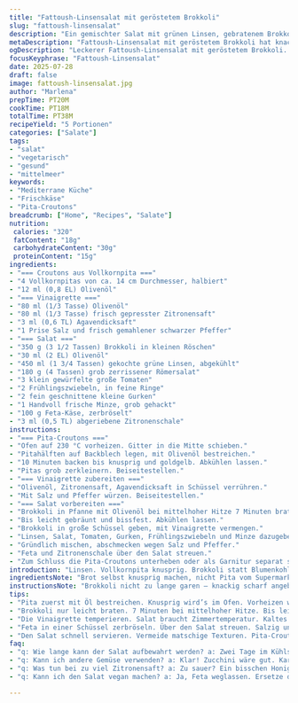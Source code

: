 ```yaml
---
title: "Fattoush-Linsensalat mit geröstetem Brokkoli"
slug: "fattoush-linsensalat"
description: "Ein gemischter Salat mit grünen Linsen, gebratenem Brokkoli und knackigem Gemüse. Mit hausgemachten Croutons aus Vollkornpita, Zitronen-Vinaigrette und Feta. Vegetarisch, ohne Eier und Nüsse. Der Brokkoli ersetzt den Blumenkohl, sorgt für kräftigen Geschmack. Frische Minze ergänzt das Aroma, Milchprodukte sind dabei. Doppelte Portion Zitronensaft, weniger Honig. Frühlingszwiebeln statt Radieschen. Grob gehackte Tomaten. Serviert in 5 Portionen. Lange Garzeit weniger, alles schneller zubereitet. Gutes Mischverhältnis zwischen knusprig und weich."
metaDescription: "Fattoush-Linsensalat mit geröstetem Brokkoli hat knackige Texturen, frische Zutaten. Perfekt für ein gesundes Mittagessen."
ogDescription: "Leckerer Fattoush-Linsensalat mit geröstetem Brokkoli. Viel frisches Gemüse, Croutons und ein spritziges Dressing. Gesund und vegetarisch."
focusKeyphrase: "Fattoush-Linsensalat"
date: 2025-07-28
draft: false
image: fattoush-linsensalat.jpg
author: "Marlena"
prepTime: PT20M
cookTime: PT18M
totalTime: PT38M
recipeYield: "5 Portionen"
categories: ["Salate"]
tags:
- "salat"
- "vegetarisch"
- "gesund"
- "mittelmeer"
keywords:
- "Mediterrane Küche"
- "Frischkäse"
- "Pita-Croutons"
breadcrumb: ["Home", "Recipes", "Salate"]
nutrition: 
 calories: "320"
 fatContent: "18g"
 carbohydrateContent: "30g"
 proteinContent: "15g"
ingredients:
- "=== Croutons aus Vollkornpita ==="
- "4 Vollkornpitas von ca. 14 cm Durchmesser, halbiert"
- "12 ml (0,8 EL) Olivenöl"
- "=== Vinaigrette ==="
- "80 ml (1/3 Tasse) Olivenöl"
- "80 ml (1/3 Tasse) frisch gepresster Zitronensaft"
- "3 ml (0,6 TL) Agavendicksaft"
- "1 Prise Salz und frisch gemahlener schwarzer Pfeffer"
- "=== Salat ==="
- "350 g (3 1/2 Tassen) Brokkoli in kleinen Röschen"
- "30 ml (2 EL) Olivenöl"
- "450 ml (1 3/4 Tassen) gekochte grüne Linsen, abgekühlt"
- "180 g (4 Tassen) grob zerrissener Römersalat"
- "3 klein gewürfelte große Tomaten"
- "2 Frühlingszwiebeln, in feine Ringe"
- "2 fein geschnittene kleine Gurken"
- "1 Handvoll frische Minze, grob gehackt"
- "100 g Feta-Käse, zerbröselt"
- "3 ml (0,5 TL) abgeriebene Zitronenschale"
instructions:
- "=== Pita-Croutons ==="
- "Ofen auf 230 °C vorheizen. Gitter in die Mitte schieben."
- "Pitahälften auf Backblech legen, mit Olivenöl bestreichen."
- "10 Minuten backen bis knusprig und goldgelb. Abkühlen lassen."
- "Pitas grob zerkleinern. Beiseitestellen."
- "=== Vinaigrette zubereiten ==="
- "Olivenöl, Zitronensaft, Agavendicksaft in Schüssel verrühren."
- "Mit Salz und Pfeffer würzen. Beiseitestellen."
- "=== Salat vorbereiten ==="
- "Brokkoli in Pfanne mit Olivenöl bei mittelhoher Hitze 7 Minuten braten."
- "Bis leicht gebräunt und bissfest. Abkühlen lassen."
- "Brokkoli in große Schüssel geben, mit Vinaigrette vermengen."
- "Linsen, Salat, Tomaten, Gurken, Frühlingszwiebeln und Minze dazugeben."
- "Gründlich mischen, abschmecken wegen Salz und Pfeffer."
- "Feta und Zitronenschale über den Salat streuen."
- "Zum Schluss die Pita-Croutons unterheben oder als Garnitur separat servieren."
introduction: "Linsen. Vollkornpita knusprig. Brokkoli statt Blumenkohl. Schnell gebraten, bissfest. Frühlingszwiebeln statt Radieschen – milder, weniger scharf. Minze bringt Frische rein. Doch nicht zu viel Honig, eher sauer, mehr Zitrone. Grob gewürfelte Tomaten, nicht fein, mehr Biss in Textur. Feta großzügig. Salat satte Portion. Mischung aus Crisp und weich. Werchmal vorkochen, linsen kalt halten. Pitas selbst rösten, olivenöl nur sparsam. Vinaigrette einfach, keine Schnörkel. Zubereitungszeit gedrückt, schnelle Schritte, Platte heiß vorheizen. Abwechselnde Texturen, salzig, zitronig, fruchtig. Vollkorn-Pita bringt mehr Biss als Weizen. Perfekt für Mittag. Vegetarisch, nussfrei. Nicht langweilig, sondern lebendig. Frische Kräuter, gutes Öl, Zitrone zentriert. Wer es satt will, nimmt mehr Feta. "
ingredientsNote: "Brot selbst knusprig machen, nicht Pita vom Supermarkt nehmen, die ist oft labberig. Vollkorn-Pita bietet mehr Aroma und Biss. Brokkoli überzeugt durch nussige Röstaromen, besonders wenn man ihn in der Pfanne karamellisiert. Die Linsen vorher gut abspülen, so bleibt kein Staub oder Sand. Grüne Linsen sind zäher als Puy-Linsen, geben aber mehr Biss. Frühlingszwiebeln sind milder, bringen trotzdem Würze. Radieschen kann man ersetzen - weniger scharf. Minze frisch erntet und fein gehackt macht den Unterschied, getrocknet nicht möglich. Zitronensaft frisch – kein Ersatz, sonst fehlt Spritzigkeit. Honig gegen Agavendicksaft, weniger dominant, passt besser zur Säure. Feta darf gerne etwas salziger sein. Olivenöl gründlich dosieren, sonst wird’s zu fettig. "
instructionsNote: "Brokkoli nicht zu lange garen – knackig scharf angebraten behalten sie Struktur. Wendet man Brokkoli zu früh, wird er mehlig. Pita zuerst dünn mit Öl bestreichen, damit sie im Ofen knusprig bleibt, sonst wird das Brot trocken. Die Vinaigrette temperieren, nicht zu kalt, sonst verbindet sie sich nicht gut mit dem Gemüse. Zubereitung in Schritten: Erst Pita, dann Vinaigrette, dann Salat final. Linsen am besten vorgekocht zurück in den Kühlschrank geben, sie werden sonst zu weich. Am besten alles mischen, bevor die Feta zu früh drauf kommt, dann bleibt sie frisch. Zitronenschale fein abreiben, sonst wird’s bitter. Zum Servieren erst Pita-Croutons drauf, nicht zu lange einweichen lassen, sonst verlieren sie das Knusprige. Schnell servieren, sonst wird Salat matschig."
tips:
- "Pita zuerst mit Öl bestreichen. Knusprig wird’s im Ofen. Vorheizen wichtig. Bei 230 °C backen. Bis sie goldbraun sind. Abkühlen lassen. Dann grob zerkleinern. Knusprigkeit bleibt."
- "Brokkoli nur leicht braten. 7 Minuten bei mittelhoher Hitze. Bis leicht gebräunt. Struktur muss stimmen. Übergart bleibt er mehlig. Handle schnell beim Wenden. Frische Minze für mehr Aroma."
- "Die Vinaigrette temperieren. Salat braucht Zimmertemperatur. Kaltes Dressing verbindet nicht gut. Alles gut vermischen. Linsen vorher abspülen. Staub muss weg. Danach Kühlen. Eilig? Bereite Linsen vor."
- "Feta in einer Schüssel zerbröseln. Über den Salat streuen. Salzig und cremig sein. Zitronenschale auch addieren. Frische gibt’s! Der Geschmack wird besser. Alles gut zusammenmischen. Serviere Quinoa für extra Biss."
- "Den Salat schnell servieren. Vermeide matschige Texturen. Pita-Croutons dazu machen. Am besten erst kurz vor dem Essen. Weg von Wasserspeicher. Schmeckt frischer und knuspriger."
faq:
- "q: Wie lange kann der Salat aufbewahrt werden? a: Zwei Tage im Kühlschrank. Pita-Croutons separat lassen. Die Frische bleibt so besser. Linsen saugen sonst Feuchtigkeit auf."
- "q: Kann ich andere Gemüse verwenden? a: Klar! Zucchini wäre gut. Karotten sind auch möglich. Grüne Bohnen könnten auch rein. Mixe nach Gusto. Frische Rohkost ist wichtig."
- "q: Was tun bei zu viel Zitronensaft? a: Zu sauer? Ein bisschen Honig hilft. Agavendicksaft verwenden. Der Geschmack wird sanfter. Notfalls mehr Öl dazugeben. Geschmack einmal mehr prüfen."
- "q: Kann ich den Salat vegan machen? a: Ja, Feta weglassen. Ersetze durch Avocado. Gibt auch Cremigkeit. Achte auf zusätzliche Gewürze. Mehr Kräuter macht’s spannend. Mach es nach Lust und Laune."

---
```

